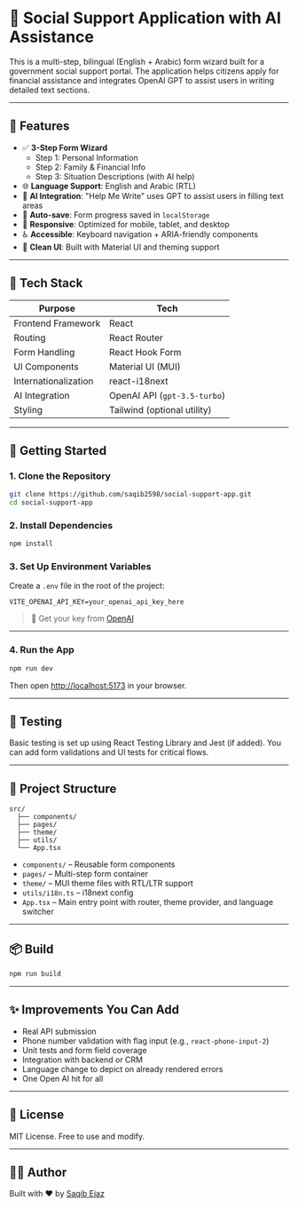 # 📝 Social Support Application with AI Assistance

This is a multi-step, bilingual (English + Arabic) form wizard built for a government social support portal. The application helps citizens apply for financial assistance and integrates OpenAI GPT to assist users in writing detailed text sections.

---

## 🌟 Features

- ✅ **3-Step Form Wizard**
  - Step 1: Personal Information
  - Step 2: Family & Financial Info
  - Step 3: Situation Descriptions (with AI help)
- 🌐 **Language Support**: English and Arabic (RTL)
- 🤖 **AI Integration**: "Help Me Write" uses GPT to assist users in filling text areas
- 💾 **Auto-save**: Form progress saved in `localStorage`
- 📱 **Responsive**: Optimized for mobile, tablet, and desktop
- ♿ **Accessible**: Keyboard navigation + ARIA-friendly components
- 🎨 **Clean UI**: Built with Material UI and theming support

---

## 🧱 Tech Stack

| Purpose              | Tech                          |
|----------------------|-------------------------------|
| Frontend Framework   | React                         |
| Routing              | React Router                  |
| Form Handling        | React Hook Form               |
| UI Components        | Material UI (MUI)             |
| Internationalization | react-i18next                 |
| AI Integration       | OpenAI API (`gpt-3.5-turbo`)  |
| Styling              | Tailwind (optional utility)   |

---

## 🚀 Getting Started

### 1. Clone the Repository

```bash
git clone https://github.com/saqib2598/social-support-app.git
cd social-support-app
```

### 2. Install Dependencies

```bash
npm install
```

### 3. Set Up Environment Variables

Create a `.env` file in the root of the project:

```
VITE_OPENAI_API_KEY=your_openai_api_key_here
```

> 🔐 Get your key from [OpenAI](https://platform.openai.com/account/api-keys)

---

### 4. Run the App

```bash
npm run dev
```

Then open [http://localhost:5173](http://localhost:5173) in your browser.

---

## 🧪 Testing

Basic testing is set up using React Testing Library and Jest (if added). You can add form validations and UI tests for critical flows.

---

## 📁 Project Structure

```
src/
  ├── components/
  ├── pages/
  ├── theme/
  ├── utils/
  └── App.tsx
```

- `components/` – Reusable form components
- `pages/` – Multi-step form container
- `theme/` – MUI theme files with RTL/LTR support
- `utils/i18n.ts` – i18next config
- `App.tsx` – Main entry point with router, theme provider, and language switcher

---

## 📦 Build

```bash
npm run build
```

---

## ✨ Improvements You Can Add

- Real API submission
- Phone number validation with flag input (e.g., `react-phone-input-2`)
- Unit tests and form field coverage
- Integration with backend or CRM
- Language change to depict on already rendered errors
- One Open AI hit for all

---

## 📄 License

MIT License. Free to use and modify.

---

## 👨‍💻 Author

Built with ❤️ by [Saqib Ejaz](https://github.com/saqib2598)